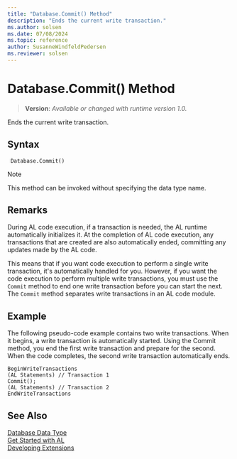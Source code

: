 ```yaml
---
title: "Database.Commit() Method"
description: "Ends the current write transaction."
ms.author: solsen
ms.date: 07/08/2024
ms.topic: reference
author: SusanneWindfeldPedersen
ms.reviewer: solsen
---
```

[//]: # (START>DO_NOT_EDIT)
[//]: # (IMPORTANT:Do not edit any of the content between here and the END>DO_NOT_EDIT.)
[//]: # (Any modifications should be made in the .xml files in the ModernDev repo.)
# Database.Commit() Method
> **Version**: _Available or changed with runtime version 1.0._

Ends the current write transaction.


## Syntax
```AL
 Database.Commit()
```
> [!NOTE]
> This method can be invoked without specifying the data type name.


[//]: # (IMPORTANT: END>DO_NOT_EDIT)

## Remarks

During AL code execution, if a transaction is needed, the AL runtime automatically initializes it. At the completion of AL code execution, any transactions that are created are also automatically ended, committing any updates made by the AL code.

This means that if you want code execution to perform a single write transaction, it's automatically handled for you. However, if you want the code execution to perform multiple write transactions, you must use the `Commit` method to end one write transaction before you can start the next. The `Commit` method separates write transactions in an AL code module.

## Example

The following pseudo-code example contains two write transactions. When it begins, a write transaction is automatically started. Using the Commit method, you end the first write transaction and prepare for the second. When the code completes, the second write transaction automatically ends.  

```  
BeginWriteTransactions  
(AL Statements) // Transaction 1  
Commit();  
(AL Statements) // Transaction 2  
EndWriteTransactions   
```  

## See Also

[Database Data Type](database-data-type.md)  
[Get Started with AL](../../devenv-get-started.md)  
[Developing Extensions](../../devenv-dev-overview.md)
